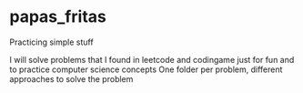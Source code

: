 # papas_fritas
Practicing simple stuff

I will solve problems that I found in leetcode and codingame just for fun and to practice computer science concepts
One folder per problem, different approaches to solve the problem
